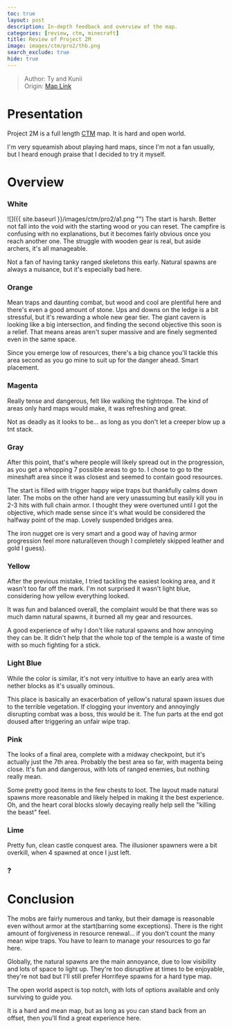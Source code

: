 ```yaml
---
toc: true
layout: post
description: In-depth feedback and overview of the map.
categories: [review, ctm, minecraft]
title: Review of Project 2M
image: images/ctm/pro2/thb.png
search_exclude: true
hide: true
---
```

>Author: Ty and Kunii  
Origin: [Map Link](https://ctmrepository.com/index.php?action=viewMap&id=376)

# Presentation
Project 2M is a full length [CTM](https://orian34.github.io/travelogues/ctm/) map. It is hard and open world.

I'm very squeamish about playing hard maps, since I'm not a fan usually, but I heard enough praise that I decided to try it myself.
# Overview
### White
![]({{ site.baseurl }}/images/ctm/pro2/a1.png "")
The start is harsh. Better not fall into the void with the starting wood or you can reset. The campfire is confusing with no explanations, but it becomes fairly obvious once you reach another one.
The struggle with wooden gear is real, but aside archers, it's all manageable.

Not a fan of having tanky ranged skeletons this early. Natural spawns are always a nuisance, but it's especially bad here.
### Orange
Mean traps and daunting combat, but wood and cool are plentiful here and there's even a good amount of stone. Ups and downs on the ledge is a bit stressful, but it's rewarding a whole new gear tier.
The giant cavern is looking like a big intersection, and finding the second objective this soon is a relief. That means areas aren't super massive and are finely segmented even in the same space.

Since you emerge low of resources, there's a big chance you'll tackle this area second as you go mine to suit up for the danger ahead. Smart placement.
### Magenta
Really tense and dangerous, felt like walking the tightrope. The kind of areas only hard maps would make, it was refreshing and great.

Not as deadly as it looks to be... as long as you don't let a creeper blow up a tnt stack.
### Gray
After this point, that's where people will likely spread out in the progression, as you get a whopping 7 possible areas to go to. I chose to go to the mineshaft area since it was closest and seemed to contain good resources.

The start is filled with trigger happy wipe traps but thankfully calms down later. The mobs on the other hand are very unassuming but easily kill you in 2-3 hits with full chain armor. I thought they were overtuned until I got the objective, which made sense since it's what would be considered the halfway point of the map. Lovely suspended bridges area.

The iron nugget ore is very smart and a good way of having armor progression feel more natural(even though I completely skipped leather and gold I guess).
### Yellow
After the previous mistake, I tried tackling the easiest looking area, and it wasn't too far off the mark. I'm not surprised it wasn't light blue, considering how yellow everything looked.

It was fun and balanced overall, the complaint would be that there was so much damn natural spawns, it burned all my gear and resources.

A good experience of why I don't like natural spawns and how annoying they can be. It didn't help that the whole top of the temple is a waste of time with so much fighting for a stick.
### Light Blue
While the color is similar, it's not very intuitive to have an early area with nether blocks as it's usually ominous.

This place is basically an exacerbation of yellow's natural spawn issues due to the terrible vegetation. If clogging your inventory and annoyingly disrupting combat was a boss, this would be it.
The fun parts at the end got doused after triggering an unfair wipe trap.
### Pink
The looks of a final area, complete with a midway checkpoint, but it's actually just the 7th area. Probably the best area so far, with magenta being close.
It's fun and dangerous, with lots of ranged enemies, but nothing really mean.

Some pretty good items in the few chests to loot. The layout made natural spawns more reasonable and likely helped in making it the best experience. Oh, and the heart coral blocks slowly decaying really help sell the "killing the beast" feel.
### Lime
Pretty fun, clean castle conquest area. The illusioner spawners were a bit overkill, when 4 spawned at once I just left.
### ?

# Conclusion

The mobs are fairly numerous and tanky, but their damage is reasonable even without armor at the start(barring some exceptions).
There is the right amount of forgiveness in resource renewal... if you don't count the many mean wipe traps. You have to learn to manage your resources to go far here.

Globally, the natural spawns are the main annoyance, due to low visibility and lots of space to light up. They're too disruptive at times to be enjoyable, they're not bad but I'll still prefer Horrifeye spawns for a hard type map.

The open world aspect is top notch, with lots of options available and only surviving to guide you.

It is a hard and mean map, but as long as you can stand back from an offset, then you'll find a great experience here.

<script src="https://utteranc.es/client.js"
        repo="orian34/travelogues"
        issue-term="title"
        label="Comment"
        theme="github-dark"
        crossorigin="anonymous"
        async>
</script>
